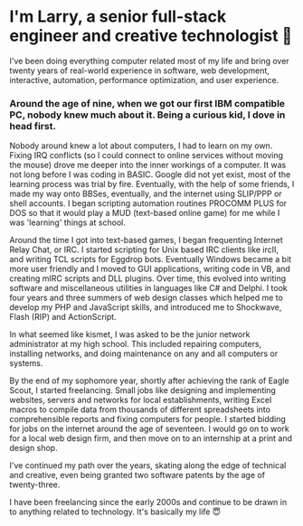 # I'm Larry, a senior full-stack engineer and creative technologist 👋
I've been doing everything computer related most of my life and bring over twenty years of real-world experience in software, web development, interactive, automation, performance optimization, and user experience.

### Around the age of nine, when we got our first IBM compatible PC, nobody knew much about it. Being a curious kid, I dove in head first.

Nobody around knew a lot about computers, I had to learn on my own. Fixing IRQ conflicts (so I could connect to online services without moving the mouse) drove me deeper into the inner workings of a computer. It was not long before I was coding in BASIC. Google did not yet exist, most of the learning process was trial by fire. Eventually, with the help of some friends, I made my way onto BBSes, eventually, and the internet using SLIP/PPP or shell accounts. I began scripting automation routines PROCOMM PLUS for DOS so that it would play a MUD (text-based online game) for me while I was 'learning' things at school.

Around the time I got into text-based games, I began frequenting Internet Relay Chat, or IRC. I started scripting for Unix based IRC clients like ircII, and writing TCL scripts for Eggdrop bots. Eventually Windows became a bit more user friendly and I moved to GUI applications, writing code in VB, and creating mIRC scripts and DLL plugins. Over time, this evolved into writing software and miscellaneous utilities in languages like C# and Delphi.
I took four years and three summers of web design classes which helped me to develop my PHP and JavaScript skills, and introduced me to Shockwave, Flash (RIP) and ActionScript.

In what seemed like kismet, I was asked to be the junior network administrator at my high school. This included repairing computers, installing networks, and doing maintenance on any and all computers or systems.

By the end of my sophomore year, shortly after achieving the rank of Eagle Scout, I started freelancing. Small jobs like designing and implementing websites, servers and networks for local establishments, writing Excel macros to compile data from thousands of different spreadsheets into comprehensible reports and fixing computers for people. I started bidding for jobs on the internet around the age of seventeen. I would go on to work for a local web design firm, and then move on to an internship at a print and design shop.

I've continued my path over the years, skating along the edge of technical and creative, even being granted two software patents by the age of twenty-three.

I have been freelancing since the early 2000s and continue to be drawn in to anything related to technology. It's basically my life 😇
